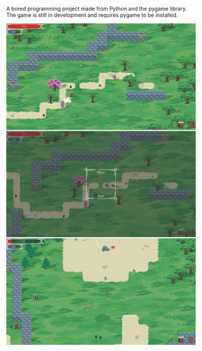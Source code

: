 A bored programming project made from Python and the pygame library. The game is still in development and requires pygame to be installed.

![Game Screenshot](https://github.com/KevinZhang2135/Novorus/blob/main/game_screenshot1.png?raw=true)
![Game Screenshot](https://github.com/KevinZhang2135/Novorus/blob/main/game_screenshot2.png?raw=true)
![Game Screenshot](https://github.com/KevinZhang2135/Novorus/blob/main/game_screenshot3.png?raw=true)
